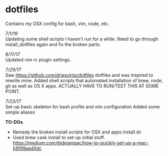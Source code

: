 dotfiles
=======
Contains my OSX config for bash, vim, node, etc.

*7/1/19*<br/>
Updating some shell scripts I haven't run for a while.
Need to go through install_dotfiles again and fix the broken parts.

*8/17/17*<br/>
Updated vim rc plugin settings. 

*7/29/17*<br/>
Saw https://github.com/driesvints/dotfiles dotfiles and was inspired to rewrite mine. Added shell scripts that automated installation of brew, node, git as well as OS X apps. ACTUALLY HAVE TO RUN/TEST THIS AT SOME POINT.

*7/23/17*<br/>
Set-up basic skeleton for bash profile and vim configuration
Added some simple aliases

**TO-DOs**
- Remedy the broken install scripts for OSX and apps install.sh
- Used brew cask install to set-up initial stuff.
https://medium.com/@deianisac/how-to-quickly-set-up-a-mac-b9f89aed0dc
